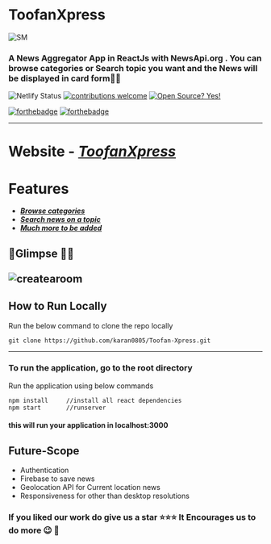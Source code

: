   
# ToofanXpress
![SM](https://snipboard.io/0szR3Y.jpg)


###  A News Aggregator App in ReactJs with NewsApi.org  . You can browse categories or Search topic you want and the News will be displayed in card form💫✨

![Netlify Status](https://api.netlify.com/api/v1/badges/1aa2cf02-d8d5-4b5b-9881-3bde514118bd/deploy-status)
[
![contributions welcome](https://img.shields.io/badge/contributions-welcome-brightgreen.svg?style=flat)](https://github.com/karan0805/Toofan-Xpress/issues) [![Open Source? Yes!](https://badgen.net/badge/Open%20Source%20%3F/Yes%21/blue?icon=github)](https://github.com/karan0805/Toofan-Xpress) 

[![forthebadge](https://forthebadge.com/images/badges/made-with-javascript.svg)](https://github.com/karan0805/Toofan-Xpress) [![forthebadge](https://forthebadge.com/images/badges/built-with-love.svg)](https://github.com/karan0805/Toofan-Xpress)


---
# Website - <em>[ToofanXpress](https://toofan-xpress.vercel.app/)</em>

# Features
- ***[Browse categories](#Categories-)***
- ***[Search news on a topic](#Search-)***
- ***[Much more to be added](#Future-Scope)***



## :rocket:Glimpse :dizzy::dizzy:<br><br>![createaroom](https://snipboard.io/Ez0Tce.jpg)



## How to Run Locally
Run the below command to clone the repo locally
```
git clone https://github.com/karan0805/Toofan-Xpress.git
``` 

---
### To run the application, go to the root directory 

 Run the application using below commands
```
npm install		//install all react dependencies
npm start		//runserver
```
#### this will run your application in localhost:3000

## Future-Scope
- Authentication 
- Firebase to save news
- Geolocation API for Current location news
- Responsiveness for other than desktop resolutions

### If you liked our work do give us a star :star::star::star: It Encourages us to do more :wink: :dizzy:
